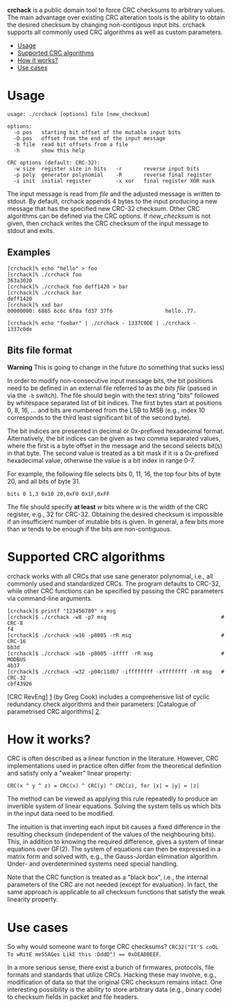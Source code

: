 **crchack** is a public domain tool to force CRC checksums to arbitrary values.
The main advantage over existing CRC alteration tools is the ability to obtain
the desired checksum by changing non-contigous input bits. crchack supports all
commonly used CRC algorithms as well as custom parameters.

- [Usage](#usage)
- [Supported CRC algorithms](#supported-crc-algorithms)
- [How it works?](#how-it-works)
- [Use cases](#use-cases)


# Usage

```
usage: ./crchack [options] file [new_checksum]

options:
  -o pos   starting bit offset of the mutable input bits
  -O pos   offset from the end of the input message
  -b file  read bit offsets from a file
  -h       show this help

CRC options (default: CRC-32):
  -w size  register size in bits   -r       reverse input bits
  -p poly  generator polynomial    -R       reverse final register
  -i init  initial register        -x xor   final register XOR mask
```

The input message is read from *file* and the adjusted message is written to
stdout. By default, crchack appends 4 bytes to the input producing a new message
that has the specified new CRC-32 checksum. Other CRC algorithms can be defined
via the CRC options. If *new_checksum* is not given, then crchack writes the CRC
checksum of the input message to stdout and exits.


## Examples

```
[crchack]% echo "hello" > foo
[crchack]% ./crchack foo 
363a3020
[crchack]% ./crchack foo deff1420 > bar
[crchack]% ./crchack bar
deff1420
[crchack]% xxd bar
00000000: 6865 6c6c 6f0a fd37 37f6                 hello..77.
```

```
[crchack]% echo "foobar" | ./crchack - 1337C0DE | ./crchack -
1337c0de
```

## Bits file format

**Warning** This is going to change in the future (to something that sucks less)

In order to modify non-consecutive input message bits, the bit positions need to
be defined in an external file referred to as *the bits file* (passed in via the
``-b`` switch). The file should begin with the text string "bits" followed by
whitespace separated list of bit indices. The first bytes start at positions 0,
8, 16, ... and bits are numbered from the LSB to MSB (e.g., index 10 corresponds
to the third least significant bit of the second byte).

The bit indices are presented in decimal or 0x-prefixed hexadecimal format.
Alternatively, the bit indices can be given as two comma separated values, where
the first is a byte offset in the message and the second selects bit(s) in that
byte. The second value is treated as a bit mask if it is a 0x-prefixed
hexadecimal value, otherwise the value is a bit index in range 0-7.

For example, the following file selects bits 0, 11, 16, the top four bits of
byte 20, and all bits of byte 31.

```
bits 0 1,3 0x10 20,0xF0 0x1F,0xFF
```

The file should specify **at least** *w* bits where *w* is the width of the CRC
register, e.g., 32 for CRC-32. Obtaining the desired checksum is impossible if
an insufficient number of mutable bits is given. In general, a few bits more
than *w* tends to be enough if the bits are non-contiguous.


# Supported CRC algorithms

crchack works with all CRCs that use sane generator polynomial, i.e., all
commonly used and standardized CRCs. The program defaults to CRC-32, while other
CRC functions can be specified by passing the CRC parameters via command-line
arguments.

```
[crchack]$ printf "123456789" > msg
[crchack]$ ./crchack -w8 -p7 msg                                     # CRC-8
f4
[crchack]$ ./crchack -w16 -p8005 -rR msg                             # CRC-16
bb3d
[crchack]$ ./crchack -w16 -p8005 -iffff -rR msg                      # MODBUS
4b37
[crchack]$ ./crchack -w32 -p04c11db7 -iffffffff -xffffffff -rR msg   # CRC-32
cbf43926
```

[CRC RevEng] [1] (by Greg Cook) includes a comprehensive list of cyclic
redundancy check algorithms and their parameters: [Catalogue of parametrised CRC
algorithms] [2].


# How it works?

CRC is often described as a linear function in the literature. However, CRC
implementations used in practice often differ from the theoretical definition
and satisfy only a "weaker" linear property:

    CRC(x ^ y ^ z) = CRC(x) ^ CRC(y) ^ CRC(z), for |x| = |y| = |z|

The method can be viewed as applying this rule repeatedly to produce an
invertible system of linear equations. Solving the system tells us which bits in
the input data need to be modified.

The intuition is that inverting each input bit causes a fixed difference in the
resulting checksum (independent of the values of the neighbouring bits). This,
in addition to knowing the required difference, gives a system of linear
equations over GF(2). The system of equations can then be expressed in a matrix
form and solved with, e.g., the Gauss-Jordan elimination algorithm. Under- and
overdetermined systems need special handling.

Note that the CRC function is treated as a "black box", i.e., the internal
parameters of the CRC are not needed (except for evaluation). In fact, the same
approach is applicable to all checksum functions that satisfy the weak linearity
property.


# Use cases

So why would someone want to forge CRC checksums? ``CRC32("It'S coOL To wRitE
meSSAGes LikE this :DddD") == 0xDEADBEEF``.

In a more serious sense, there exist a bunch of firmwares, protocols, file
formats and standards that utilize CRCs. Hacking these may involve, e.g.,
modification of data so that the original CRC checksum remains intact. One
interesting possibility is the ability to store arbitrary data (e.g., binary
code) to checksum fields in packet and file headers.


  [1]: http://reveng.sourceforge.net/ "CRC RevEng"
  [2]: http://reveng.sourceforge.net/crc-catalogue/ "CRC catalogue"
